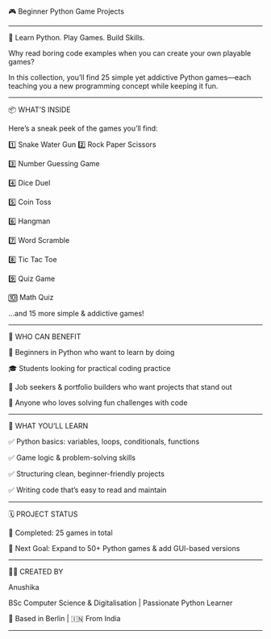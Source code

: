🎮 Beginner Python Game Projects

-----------


🚀 Learn Python. Play Games. Build Skills.

Why read boring code examples when you can create your own playable games?

In this collection, you’ll find 25 simple yet addictive Python games—each teaching you a new programming concept while keeping it fun.

----------------


📦 WHAT’S INSIDE

Here’s a sneak peek of the games you’ll find:

1️⃣ Snake Water Gun
2️⃣ Rock Paper Scissors

3️⃣ Number Guessing Game

4️⃣ Dice Duel

5️⃣ Coin Toss

6️⃣ Hangman

7️⃣ Word Scramble

8️⃣ Tic Tac Toe

9️⃣ Quiz Game

🔟 Math Quiz

...and 15 more simple & addictive games!

--------------


👥 WHO CAN BENEFIT

🐍 Beginners in Python who want to learn by doing

🎓 Students looking for practical coding practice

💼 Job seekers & portfolio builders who want projects that stand out

🧠 Anyone who loves solving fun challenges with code

--------------


🎯 WHAT YOU’LL LEARN

✅ Python basics: variables, loops, conditionals, functions

✅ Game logic & problem-solving skills

✅ Structuring clean, beginner-friendly projects

✅ Writing code that’s easy to read and maintain

---------------


🗓 PROJECT STATUS

📅 Completed: 25 games in total

🚀 Next Goal: Expand to 50+ Python games & add GUI-based versions

----------------


👩‍💻 CREATED BY

Anushika

BSc Computer Science & Digitalisation | Passionate Python Learner

📍 Based in Berlin | 🇮🇳 From India

------------
